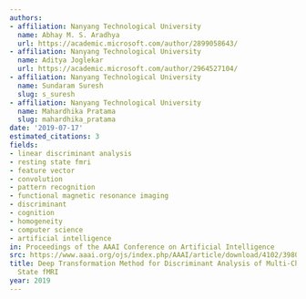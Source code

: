 ```yaml
---
authors:
- affiliation: Nanyang Technological University
  name: Abhay M. S. Aradhya
  url: https://academic.microsoft.com/author/2899058643/
- affiliation: Nanyang Technological University
  name: Aditya Joglekar
  url: https://academic.microsoft.com/author/2964527104/
- affiliation: Nanyang Technological University
  name: Sundaram Suresh
  slug: s_suresh
- affiliation: Nanyang Technological University
  name: Mahardhika Pratama
  slug: mahardhika_pratama
date: '2019-07-17'
estimated_citations: 3
fields:
- linear discriminant analysis
- resting state fmri
- feature vector
- convolution
- pattern recognition
- functional magnetic resonance imaging
- discriminant
- cognition
- homogeneity
- computer science
- artificial intelligence
in: Proceedings of the AAAI Conference on Artificial Intelligence
src: https://www.aaai.org/ojs/index.php/AAAI/article/download/4102/3980
title: Deep Transformation Method for Discriminant Analysis of Multi-Channel Resting
  State fMRI
year: 2019
---
```

